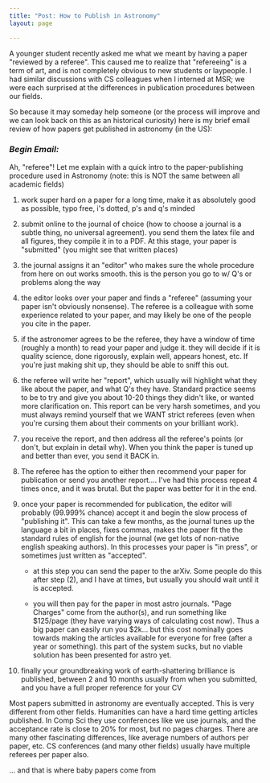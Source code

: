 ```yaml
---
title: "Post: How to Publish in Astronomy"
layout: page

---
```


A younger student recently asked me what we meant by having a paper "reviewed by a referee". This caused me to realize that "refereeing" is a term of art, and is not completely obvious to new students or laypeople. I had similar discussions with CS colleagues when I interned at MSR; we were each surprised at the differences in publication procedures between our fields.

So because it may someday help someone (or the process will improve and we can look back on this as an historical curiosity) here is my brief email review of how papers get published in astronomy (in the US):

### *Begin Email:*

Ah, "referee"! Let me explain with a quick intro to the paper-publishing procedure used in Astronomy (note: this is NOT the same between all academic fields)

1. work super hard on a paper for a long time, make it as absolutely good as possible, typo free, i's dotted, p's and q's minded

2. submit online to the journal of choice (how to choose a journal is a subtle thing, no universal agreement). you send them the latex file and all figures, they compile it in to a PDF. At this stage, your paper is "submitted" (you might see that written places)

3. the journal assigns it an "editor" who makes sure the whole procedure from here on out works smooth. this is the person you go to w/ Q's or problems along the way

4. the editor looks over your paper and finds a "referee" (assuming your paper isn't obviously nonsense). The referee is a colleague with some experience related to your paper, and may likely be one of the people you cite in the paper.

5. if the astronomer agrees to be the referee, they have a window of time (roughly a month) to read your paper and judge it. they will decide if it is quality science, done rigorously, explain well, appears honest, etc. If you're just making shit up, they should be able to sniff this out.

6. the referee will write her "report", which usually will highlight what they like about the paper, and what Q's they have. Standard practice seems to be to try and give you about 10-20 things they didn't like, or wanted more clarification on. This report can be very harsh sometimes, and you must always remind yourself that we WANT strict referees (even when you're cursing them about their comments on your brilliant work).

7. you receive the report, and then address all the referee's points (or don't, but explain in detail why). When you think the paper is tuned up and better than ever, you send it BACK in.

8. The referee has the option to either then recommend your paper for publication or send you another report.... I've had this process repeat 4 times once, and it was brutal. But the paper was better for it in the end.

9. once your paper is recommended for publication, the editor will probably (99.999% chance) accept it and begin the slow process of "publishing it". This can take a few months, as the journal tunes up the language a bit in places, fixes commas, makes the paper fit the the standard rules of english for the journal (we get lots of non-native english speaking authors). In this processes your paper is "in press", or sometimes just written as "accepted".

	- at this step you can send the paper to the arXiv. Some people do this after step (2), and I have at times, but usually you should wait until it is accepted.

	- you will then pay for the paper in most astro journals. "Page Charges" come from the author(s), and run something like $125/page (they have varying ways of calculating cost now). Thus a big paper can easily run you $2k... but this cost nominally goes towards making the articles available for everyone for free (after a year or something). this part of the system sucks, but no viable solution has been presented for astro yet.

10. finally your groundbreaking work of earth-shattering brilliance is published, between 2 and 10 months usually from when you submitted, and you have a full proper reference for your CV


Most papers submitted in astronomy are eventually accepted. This is very different from other fields. Humanities can have a hard time getting articles published. In Comp Sci they use conferences like we use journals, and the acceptance rate is close to 20% for most, but no pages charges. There are many other fascinating differences, like average numbers of authors per paper, etc. CS conferences (and many other fields) usually have multiple referees per paper also.

... and that is where baby papers come from